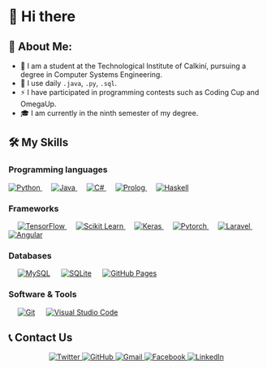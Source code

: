 # 👋 Hi there 
## 🤵 About Me:
- 🏦 I am a student at the Technological Institute of Calkiní, pursuing a degree in Computer Systems Engineering.
- 🤔 I use daily ```.java```, ```.py```, ```.sql```.
- ⚡ I have participated in programming contests such as Coding Cup and OmegaUp.
- 🎓 I am currently in the ninth semester of my degree.


## 🛠️ My Skills
### Programming languages
<p align="left"> 
  <a href="https://python.org/">
    <img alt="Python" src="https://img.shields.io/badge/Python-FFD43B?style=for-the-badge&logo=python&logoColor=darkgreen"/>
  </a>
  &emsp;
  <a href="https://www.java.com/en/">
    <img alt="Java" src="https://img.shields.io/badge/Java-ED8B00?style=for-the-badge&logo=java&logoColor=white"/>
  </a>
  &emsp;
  <a href="https://dotnet.microsoft.com/languages/csharp">
    <img alt="C#" src="https://img.shields.io/badge/C%23-239120?style=for-the-badge&logo=c-sharp&logoColor=white"/>
  </a>
  &emsp;
  <a href="https://www.swi-prolog.org/">
    <img alt="Prolog" src="https://img.shields.io/badge/Prolog-9B0D2A?style=for-the-badge&logo=swi-prolog&logoColor=white"/>
  </a>
  &emsp;
  <a href="https://www.haskell.org/">
    <img alt="Haskell" src="https://img.shields.io/badge/Haskell-5D4F85?style=for-the-badge&logo=haskell&logoColor=white"/>
  </a>
</p>

### Frameworks
<p align="left"> 
  &emsp; 
  <a href="https://www.tensorflow.org/" target="_blank"> 
   <img alt="TensorFlow" src="https://img.shields.io/badge/TensorFlow-FF6F00?style=for-the-badge&logo=TensorFlow&logoColor=white">
  </a>   
  &emsp;
  <a href="https://scikit-learn.org/" target="_blank">
    <img alt="Scikit Learn" src="https://img.shields.io/badge/scikit_learn-F7931E?style=for-the-badge&logo=scikit-learn&logoColor=white">
  </a> 
   &emsp;
  <a href="https://keras.io/" target="_blank"> 
    <img alt="Keras" src="https://img.shields.io/badge/Keras-D00000?style=for-the-badge&logo=Keras&logoColor=white"/>
  </a>
  &emsp;
  <a href="https://pytorch.org/" target="_blank"> 
    <img alt="Pytorch" src="https://img.shields.io/badge/PyTorch-EE4C2C?style=for-the-badge&logo=PyTorch&logoColor=white"/>
  </a>
    &emsp;
  <a href="https://laravel.com/" target="_blank"> 
    <img alt="Laravel" src="https://img.shields.io/badge/Laravel-FF2D20?style=for-the-badge&logo=laravel&logoColor=white">
  </a>   
  &emsp;
  <a href="https://angular.io/" target="_blank">
    <img alt="Angular" src="https://img.shields.io/badge/Angular-DD0031?style=for-the-badge&logo=angular&logoColor=white">
  </a>
</p>

### Databases
<p align="left">
  &emsp;
    <a href="https://www.mysql.com/"><img alt="MySQL" src="https://img.shields.io/badge/MySQL-00000F?style=for-the-badge&logo=mysql&logoColor=white"></a>
  &emsp;
    <a href="https://www.sqlite.org/"><img alt="SQLite" src ="https://img.shields.io/badge/SQLite-07405E?style=for-the-badge&logo=sqlite&logoColor=white"/></a>
  &emsp;
    <a href="https://www.github.com"><img alt="GitHub Pages" src="https://img.shields.io/badge/GitHub-100000?style=for-the-badge&logo=github&logoColor=white"></a>

 ### Software & Tools
 <p align="left">
  &emsp;
    <a href="#"><img alt="Git" src="https://img.shields.io/badge/Git-F05032?style=for-the-badge&logo=git&logoColor=white"></a>
  &emsp;
    <a href="#"><img alt="Visual Studio Code" src="https://img.shields.io/badge/Visual_Studio_Code-0078D4?style=for-the-badge&logo=visual%20studio%20code&logoColor=white"></a>
 </p>

## 📞 Contact Us
<p align="center">
  <a href="https://x.com/FerDzib17" target="_blank">
    <img src="https://img.shields.io/badge/twitter-%2300acee.svg?color=1DA1F2&style=for-the-badge&logo=twitter&logoColor=white" alt="Twitter" style="margin-bottom: 5px;" />
  </a>
  <a href="https://github.com/fernando-julian" target="_blank">
    <img src="https://img.shields.io/badge/github-%2300acee.svg?color=181717&style=for-the-badge&logo=github&logoColor=white" alt="GitHub" style="margin-bottom: 5px;" />
  </a>
  <a href="mailto:dzibfer6@gmail.com" target="_blank">
    <img src="https://img.shields.io/badge/gmail-%2300acee.svg?color=EA4335&style=for-the-badge&logo=gmail&logoColor=white" alt="Gmail" style="margin-bottom: 5px;" />
  </a>
  <a href="https://www.facebook.com/profile.php?id=61558742946448" target="_blank">
    <img src="https://img.shields.io/badge/Facebook-%231877F2.svg?style=for-the-badge&logo=facebook&logoColor=white" alt="Facebook" style="margin-bottom: 5px;" />
  </a>
  <a href="https://www.linkedin.com/in/fernando-julian17" target="_blank">
    <img src="https://img.shields.io/badge/LinkedIn-%230077B5.svg?style=for-the-badge&logo=linkedin&logoColor=white" alt="LinkedIn" style="margin-bottom: 5px;" />
  </a>
</p>
